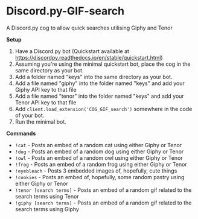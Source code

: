 # Discord.py-GIF-search
A Discord.py cog to allow quick searches utilising Giphy and Tenor

**Setup**
1. Have a Discord.py bot (Quickstart available at https://discordpy.readthedocs.io/en/stable/quickstart.html)
2. Assuming you're using the minimal quickstart bot, place the cog in the same directory as your bot. 
3. Add a folder named "keys" into the same directory as your bot.
4. Add a file named "giphy" into the folder named "keys" and add your Giphy API key to that file
5. Add a file named "tenor" into the folder named "keys" and add your Tenor API key to that file
6. Add    ```client.load_extension('COG_GIF_search')``` somewhere in the code of your bot.
7. Run the minimal bot.

**Commands**
* ```!cat``` - Posts an embed of a random cat using either Giphy or Tenor
* ```!dog``` - Posts an embed of a random dog using either Giphy or Tenor
* ```!owl``` - Posts an embed of a random owl using either Giphy or Tenor
* ```!frog``` - Posts an embed of a random frog using either Giphy or Tenor
* ```!eyebleach``` - Posts 3 embedded images of, hopefully, cute things
* ```!cookies``` - Posts an embed of, hopefully, some random pastry using either Giphy or Tenor
* ```!tenor [search terms]``` - Posts an embed of a random gif related to the search terms using Tenor
* ```!giphy [search terms]``` - Posts an embed of a random gif related to the search terms using Giphy

